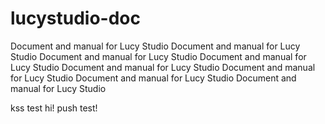 # lucystudio-doc
Document and manual for Lucy Studio
Document and manual for Lucy Studio
Document and manual for Lucy Studio
Document and manual for Lucy Studio
Document and manual for Lucy Studio
Document and manual for Lucy Studio
Document and manual for Lucy Studio
Document and manual for Lucy Studio


kss test hi!
push test!